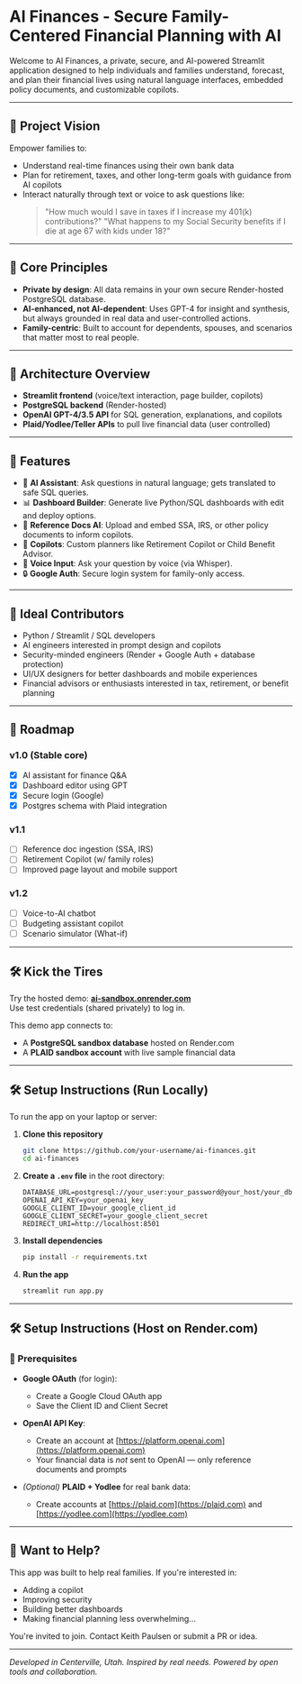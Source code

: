 # AI Finances - Secure Family-Centered Financial Planning with AI

Welcome to AI Finances, a private, secure, and AI-powered Streamlit application designed to help individuals and families understand, forecast, and plan their financial lives using natural language interfaces, embedded policy documents, and customizable copilots.

---

## 🧭 Project Vision
Empower families to:
- Understand real-time finances using their own bank data
- Plan for retirement, taxes, and other long-term goals with guidance from AI copilots
- Interact naturally through text or voice to ask questions like:
  > "How much would I save in taxes if I increase my 401(k) contributions?"
  > "What happens to my Social Security benefits if I die at age 67 with kids under 18?"

---

## 🔐 Core Principles
- **Private by design**: All data remains in your own secure Render-hosted PostgreSQL database.
- **AI-enhanced, not AI-dependent**: Uses GPT-4 for insight and synthesis, but always grounded in real data and user-controlled actions.
- **Family-centric**: Built to account for dependents, spouses, and scenarios that matter most to real people.

---

## 🧱 Architecture Overview
- **Streamlit frontend** (voice/text interaction, page builder, copilots)
- **PostgreSQL backend** (Render-hosted)
- **OpenAI GPT-4/3.5 API** for SQL generation, explanations, and copilots
- **Plaid/Yodlee/Teller APIs** to pull live financial data (user controlled)

---

## 🚀 Features
- 🔎 **AI Assistant**: Ask questions in natural language; gets translated to safe SQL queries.
- 📊 **Dashboard Builder**: Generate live Python/SQL dashboards with edit and deploy options.
- 📄 **Reference Docs AI**: Upload and embed SSA, IRS, or other policy documents to inform copilots.
- 🧠 **Copilots**: Custom planners like Retirement Copilot or Child Benefit Advisor.
- 🎤 **Voice Input**: Ask your question by voice (via Whisper).
- 🔒 **Google Auth**: Secure login system for family-only access.

---

## 👥 Ideal Contributors
- Python / Streamlit / SQL developers
- AI engineers interested in prompt design and copilots
- Security-minded engineers (Render + Google Auth + database protection)
- UI/UX designers for better dashboards and mobile experiences
- Financial advisors or enthusiasts interested in tax, retirement, or benefit planning

---

## 📌 Roadmap
### v1.0 (Stable core)
- [x] AI assistant for finance Q&A
- [x] Dashboard editor using GPT
- [x] Secure login (Google)
- [x] Postgres schema with Plaid integration

### v1.1
- [ ] Reference doc ingestion (SSA, IRS)
- [ ] Retirement Copilot (w/ family roles)
- [ ] Improved page layout and mobile support

### v1.2
- [ ] Voice-to-AI chatbot
- [ ] Budgeting assistant copilot
- [ ] Scenario simulator (What-if)

---
## 🛠 Kick the Tires

Try the hosted demo: **[ai-sandbox.onrender.com](https://ai-sandbox.onrender.com)**  
Use test credentials (shared privately) to log in.

This demo app connects to:
- A **PostgreSQL sandbox database** hosted on Render.com
- A **PLAID sandbox account** with live sample financial data

---

## 🛠 Setup Instructions (Run Locally)

To run the app on your laptop or server:

1. **Clone this repository**
   ```bash
   git clone https://github.com/your-username/ai-finances.git
   cd ai-finances
   ```

2. **Create a `.env` file** in the root directory:
   ```env
   DATABASE_URL=postgresql://your_user:your_password@your_host/your_db
   OPENAI_API_KEY=your_openai_key
   GOOGLE_CLIENT_ID=your_google_client_id
   GOOGLE_CLIENT_SECRET=your_google_client_secret
   REDIRECT_URI=http://localhost:8501
   ```

3. **Install dependencies**
   ```bash
   pip install -r requirements.txt
   ```

4. **Run the app**
   ```bash
   streamlit run app.py
   ```

---

## 🛠 Setup Instructions (Host on Render.com)

### 🔐 Prerequisites

- **Google OAuth** (for login):
  - Create a Google Cloud OAuth app
  - Save the Client ID and Client Secret

- **OpenAI API Key**:
  - Create an account at [https://platform.openai.com](https://platform.openai.com)
  - Your financial data is *not* sent to OpenAI — only reference documents and prompts

- *(Optional)* **PLAID + Yodlee** for real bank data:
  - Create accounts at [https://plaid.com](https://plaid.com) and [https://yodlee.com](https://yodlee.com)

---

## 💬 Want to Help?
This app was built to help real families. If you're interested in:
- Adding a copilot
- Improving security
- Building better dashboards
- Making financial planning less overwhelming...

You're invited to join. Contact Keith Paulsen or submit a PR or idea.

---

*Developed in Centerville, Utah. Inspired by real needs. Powered by open tools and collaboration.*
